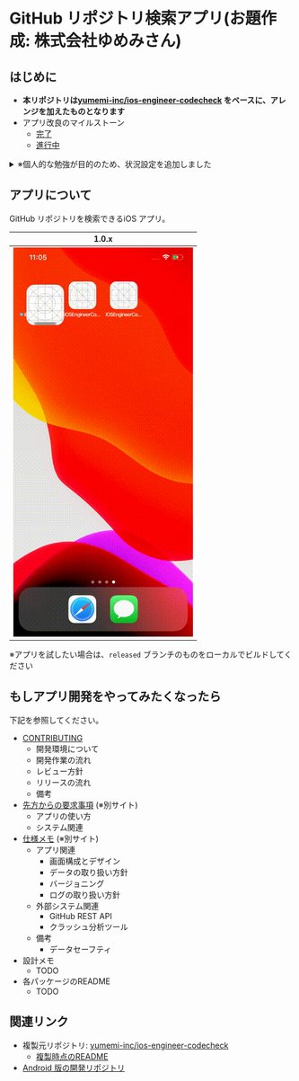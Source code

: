 # GitHub リポジトリ検索アプリ(お題作成: 株式会社ゆめみさん)
## はじめに
* **本リポジトリは[yumemi-inc/ios-engineer-codecheck] をベースに、アレンジを加えたものとなります**
* アプリ改良のマイルストーン
    * [完了](https://github.com/tshion/yumemi-inc_ios-engineer-codecheck/milestones?direction=asc&sort=title&state=closed)
    * [進行中](https://github.com/tshion/yumemi-inc_ios-engineer-codecheck/milestones?direction=asc&sort=title&state=open)

<details>
<summary>※個人的な勉強が目的のため、状況設定を追加しました</summary>

* アプリは他のIT 企業によってリリースされているが、大人の事情で、私が所属する企業がアプリを引き継ぐことになった
* アプリの発注元はプロダクト改良に積極的で、技術面の改良は我々に一任されており、さらに予算もついている
    * 補足: もし消極的だった場合、予算と睨めっこしながらバグフィックスをこなす話となってしまうので、本リポジトリではその制限を設けない
* 前述の条件のため、アプリの改良はチームを組んで対応することになったので、タスク管理を行う必要がある
</details>



## アプリについて
GitHub リポジトリを検索できるiOS アプリ。

| 1.0.x |
| :---: |
| <img src="docs/app.gif" width="320" /> |

※アプリを試したい場合は、`released` ブランチのものをローカルでビルドしてください



## もしアプリ開発をやってみたくなったら
下記を参照してください。

* [CONTRIBUTING](./docs/CONTRIBUTING.md)
    * 開発環境について
    * 開発作業の流れ
    * レビュー方針
    * リリースの流れ
    * 備考
* [先方からの要求事項](https://github.com/tshion/yumemi-inc_android-engineer-codecheck/blob/develop/docs/Requirements.md) (※別サイト)
    * アプリの使い方
    * システム関連
* [仕様メモ](https://github.com/tshion/yumemi-inc_android-engineer-codecheck/blob/develop/docs/SpecNotes.md) (※別サイト)
    * アプリ関連
        * 画面構成とデザイン
        * データの取り扱い方針
        * バージョニング
        * ログの取り扱い方針
    * 外部システム関連
        * GitHub REST API
        * クラッシュ分析ツール
    * 備考
        * データセーフティ
* 設計メモ
    * TODO
* 各パッケージのREADME
    * TODO



## 関連リンク
* 複製元リポジトリ: [yumemi-inc/ios-engineer-codecheck]
    * [複製時点のREADME](./docs/README.original.md)
* [Android 版の開発リポジトリ](https://github.com/tshion/yumemi-inc_android-engineer-codecheck)



[yumemi-inc/ios-engineer-codecheck]: https://github.com/yumemi-inc/ios-engineer-codecheck/commit/121f618f0b82eac3318621dd46bc13382e8c31b7
